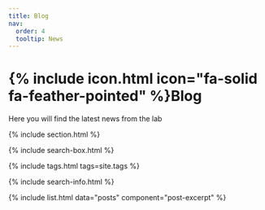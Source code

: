 ```yaml
---
title: Blog
nav:
  order: 4
  tooltip: News
---
```


# {% include icon.html icon="fa-solid fa-feather-pointed" %}Blog

Here you will find the latest news from the lab

{% include section.html %}

{% include search-box.html %}

{% include tags.html tags=site.tags %}

{% include search-info.html %}

{% include list.html data="posts" component="post-excerpt" %}
